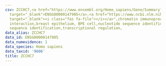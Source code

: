 ```yaml
---
csv: ZCCHC7,<a href="https://www.ensembl.org/Homo_sapiens/Gene/Summary?db=core;g=ENSG00000147905"
  target="_blank">ENSG00000147905</a>,<a href="https://www.ncbi.nlm.nih.gov/pubmed/22863008"
  target="_blank"><i class="fas fa-file"></i></a>",chromatin immunoprecipitation assay,direct
  interaction,breast epithelium, BPE cell,nucleotide sequence identification,nucleotide
  sequence identification,transcriptional regulation,
data_alias: ZCCHC7
data_id: ENSG00000147905
data_numevidence: 1
data_species: Homo sapiens
data_taxid: '9606'
title: ZCCHC7
---
```

